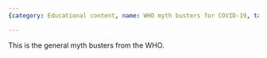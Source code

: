 ```yaml
---
{category: Educational content, name: WHO myth busters for COVID-19, target: 'https://www.who.int/emergencies/diseases/novel-coronavirus-2019/advice-for-public/myth-busters'}

---
```


This is the general myth busters from the WHO.